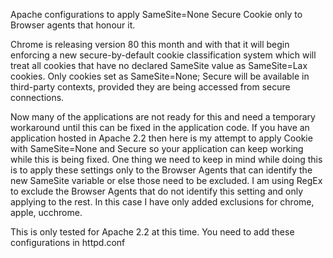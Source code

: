 Apache configurations to apply SameSite=None Secure Cookie only to Browser agents that honour it.

Chrome is releasing version 80 this month and with that it will begin enforcing a new secure-by-default cookie classification system which will treat all cookies that have no declared SameSite value as  SameSite=Lax cookies. Only cookies set as SameSite=None; Secure will be available in third-party contexts, provided they are being accessed from secure connections. 

Now many of the applications are not ready for this and need a temporary workaround until this can be fixed in the application code. If you have an application hosted in Apache 2.2 then here is my attempt to apply Cookie with SameSite=None and Secure so your application can keep working while this is being fixed.
One thing we need to keep in mind while doing this is to apply these settings only to the Browser Agents that can identify the new SameSite variable or else those need to be excluded. I am using RegEx to exclude the Browser Agents that do not identify this setting and only applying to the rest. In this case I have only added exclusions for chrome, apple, ucchrome.

This is only tested for Apache 2.2 at this time. You need to add these configurations in httpd.conf
